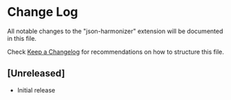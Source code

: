 # Change Log

All notable changes to the "json-harmonizer" extension will be documented in this file.

Check [Keep a Changelog](http://keepachangelog.com/) for recommendations on how to structure this file.

## [Unreleased]

- Initial release